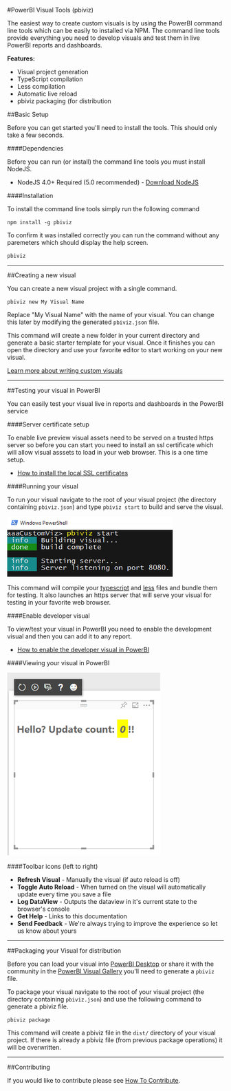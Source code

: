 #PowerBI Visual Tools (pbiviz)

The easiest way to create custom visuals is by using the PowerBI command line tools which can be easily to installed via NPM. The command line tools provide everything you need to develop visuals and test them in live PowerBI reports and dashboards. 

**Features:**

* Visual project generation
* TypeScript compilation
* Less compilation
* Automatic live reload
* pbiviz packaging (for distribution

##Basic Setup

Before you can get started you'll need to install the tools. This should only take a few seconds.

####Dependencies

Before you can run (or install) the command line tools you must install NodeJS.

* NodeJS 4.0+ Required (5.0 recommended) - [Download NodeJS](https://nodejs.org)


####Installation

To install the command line tools simply run the following command

```
npm install -g pbiviz
```

To confirm it was installed correctly you can run the command without any paremeters which should display the help screen.

```
pbiviz
```

-----------

##Creating a new visual

You can create a new visual project with a single command.

```
pbiviz new My Visual Name
```

Replace "My Visual Name" with the name of your visual. You can change this later by modifying the generated `pbiviz.json` file.

This command will create a new folder in your current directory and generate a basic starter template for your visual. Once it finishes you can open the directory and use your favorite editor to start working on your new visual.

[Learn more about writing custom visuals](https://github.com/microsoft/powerbi-visuals-contracts/tree/master/Docs) 

-----------

##Testing your visual in PowerBI

You can easily test your visual live in reports and dashboards in the PowerBI service

####Server certificate setup

To enable live preview visual assets need to be served on a trusted https server so before you can start you need to install an ssl certificate which will allow visual asssets to load in your web browser. This is a one time setup.

* [How to install the local SSL certificates](docs/CertificateSetup.md) 

####Running your visual

To run your visual navigate to the root of your visual project (the directory containing `pbiviz.json`) and type `pbiviz start` to build and serve the visual.

![](docs/images/pbivizStart.png)

This command will compile your [typescript](http://www.typescriptlang.org/) and [less](http://lesscss.org/) files and bundle them for testing. It also launches an https server that will serve your visual for testing in your favorite web browser.

####Enable developer visual

To view/test your visual in PowerBI you need to enable the development visual and then you can add it to any report.

* [How to enable the developer visual in PowerBI](docs/DebugVisualSetup.md)

####Viewing your visual in PowerBI

![](docs/images/portalEnable4.png) 

####Toolbar icons (left to right)

* **Refresh Visual** - Manually the visual (if auto reload is off)
* **Toggle Auto Reload** - When turned on the visual will automatically update every time you save a file
* **Log DataView** - Outputs the dataview in it's current state to the browser's console
* **Get Help** - Links to this documentation
* **Send Feedback** - We're always trying to improve the experience so let us know about yours 

-----------

##Packaging your Visual for distribution

Before you can load your visual into [PowerBI Desktop](https://powerbi.microsoft.com/en-us/desktop/) or share it with the community in the [PowerBI Visual Gallery](https://visuals.powerbi.com) you'll need to generate a `pbiviz` file.

To package your visual navigate to the root of your visual project (the directory containing `pbiviz.json`) and use the following command to generate a pbiviz file.

```
pbiviz package
```

This command will create a pbiviz file in the `dist/` directory of your visual project. If there is already a pbiviz file (from previous package operations) it will be overwritten.

-------------

##Contributing

If you would like to contribute please see [How To Contribute](CONTRIBUTING.md).